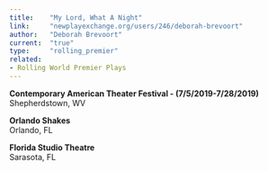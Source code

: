 ```yaml
---
title:    "My Lord, What A Night"
link:     "newplayexchange.org/users/246/deborah-brevoort"
author:   "Deborah Brevoort"
current:  "true"
type:     "rolling_premier"
related:
- Rolling World Premier Plays
---
```


**Contemporary American Theater Festival - (7/5/2019-7/28/2019)**\
Shepherdstown, WV

**Orlando Shakes**\
Orlando, FL

**Florida Studio Theatre**\
Sarasota, FL
